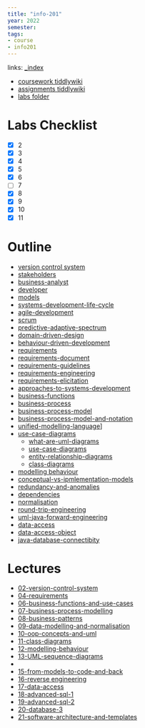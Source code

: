 ```yaml
---
title: "info-201"
year: 2022
semester: 
tags: 
- course 
- info201
---
```

links: [_index](_index.md)

- [coursework tiddlywiki](https://isgb.otago.ac.nz/infosci/INFO201/labs_release/raw/master/output/info201_labs.html#)
- [assignments tiddlywiki](https://isgb.otago.ac.nz/info201/shared/assignments_release/raw/master/output/info201_assignments.html)
- [labs folder](file:///"C:/Users/Jet%20Hughes/Documents/Personal/courses/info-201/Labs")

# Labs Checklist
- [x] 2
- [x] 3
- [x] 4
- [x] 5
- [x] 6
- [ ] 7
- [x] 8
- [x] 9
- [x] 10
- [x] 11

# Outline
- [version control system](notes/version-control-systems.md)
- [stakeholders](notes/stakeholders.md)
- [business-analyst](notes/business-analyst.md)
- [developer](notes/developer.md)
- [models](notes/models.md)
- [systems-development-life-cycle](notes/systems-development-life-cycle.md)
- [agile-development](notes/agile-development.md)
- [scrum](notes/scrum.md)
- [predictive-adaptive-spectrum](notes/predictive-adaptive-spectrum.md)
- [domain-driven-design](notes/domain-driven-design.md)
- [behaviour-driven-development](notes/behaviour-driven-development.md)
- [requirements](notes/requirements.md)
- [requirements-document](notes/requirements-document.md)
- [requirements-guidelines](notes/requirements-guidelines.md)
- [requirements-engineering](notes/requirements-engineering.md)
- [requirements-elicitation](notes/requirements-elicitation.md)
- [approaches-to-systems-development](notes/approaches-to-systems-development.md)
- [business-functions](notes/business-functions.md)
- [business-process](notes/business-process.md)
- [business-process-model](notes/business-process-model.md)
- [business-process-model-and-notation](notes/business-process-model-and-notation.md)
- [unified-modelling-language](notes/unified-modelling-language.md)]
- [use-case-diagrams](notes/use-case-diagrams.md)
	- [what-are-uml-diagrams](notes/what-are-uml-diagrams.md)
	- [use-case-diagrams](notes/use-case-diagrams.md)
	- [entity-relationship-diagrams](notes/entity-relationship-diagrams.md)
	- [class-diagrams](notes/class-diagrams.md)
- [modelling behaviour](notes/modelling-behaviour.md)
- [conceptual-vs-ipmlementation-models](notes/conceptual-vs-ipmlementation-models.md)
- [redundancy-and-anomalies](notes/redundancy-and-anomalies.md)
- [dependencies](notes/dependencies.md)
- [normalisation](notes/normalisation.md)
- [round-trip-engineering](notes/round-trip-engineering.md)
- [uml-java-forward-engineering](notes/uml-java-forward-engineering.md)
- [data-access](notes/data-access.md)
- [data-access-object](notes/data-access-object.md)
- [java-database-connectibity](notes/java-database-connectibity.md)

# Lectures
- [02-version-control-system](notes/02-version-control-system.md)
- [04-requirements](notes/04-requirements)
- [06-business-functions-and-use-cases](notes/06-business-functions-and-use-cases.md)
- [07-business-process-modelling](notes/07-business-process-modelling.md)
- [08-business-patterns](notes/08-business-patterns.md)
- [09-data-modelling-and-normalisation](notes/09-data-modelling-and-normalisation.md)
- [10-oop-concepts-and-uml](notes/10-oop-concepts-and-uml.md)
- [11-class-diagrams](notes/11-class-diagrams.md)
- [12-modelling-behaviour](notes/12-modelling-behaviour.md)
- [13-UML-sequence-diagrams](notes/13-UML-sequence-diagrams.md)
- 
- [15-from-models-to-code-and-back](notes/15-from-models-to-code-and-back.md)
- [16-reverse engineering](notes/16-reverse%20engineering.md)
- [17-data-access](notes/17-data-access.md) 
- [18-advanced-sql-1](notes/18-advanced-sql-1.md)
- [19-advanced-sql-2](notes/19-advanced-sql-2.md)
- [20-database-3](notes/20-database-3.md)
- [21-software-architecture-and-templates](notes/21-software-architecture-and-templates.md)

